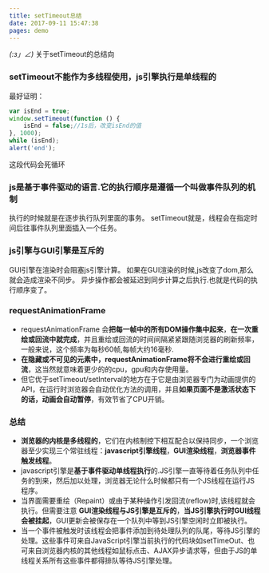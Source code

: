 ```yaml
---
title: setTimeout总结
date: 2017-09-11 15:47:38
pages: demo
---
```

_(:з」∠)_ 
关于setTimeout的总结向
### setTimeout不能作为多线程使用，js引擎执行是单线程的
最好证明：
```javascript
var isEnd = true;
window.setTimeout(function () {
    isEnd = false;//1s后，改变isEnd的值
}, 1000);
while (isEnd);
alert('end');
```
这段代码会死循环

### js是基于事件驱动的语言.它的执行顺序是遵循一个叫做事件队列的机制
执行的时候就是在逐步执行队列里面的事务。
setTimeout就是，线程会在指定时间后往事件队列里面插入一个任务。

### js引擎与GUI引擎是互斥的
GUI引擎在渲染时会阻塞js引擎计算。
如果在GUI渲染的时候,js改变了dom,那么就会造成渲染不同步。
异步操作都会被延迟到同步计算之后执行.也就是代码的执行顺序变了。

### requestAnimationFrame
* requestAnimationFrame 会**把每一帧中的所有DOM操作集中起来**，**在一次重绘或回流中就完成**，并且重绘或回流的时间间隔紧紧跟随浏览器的刷新频率，一般来说，这个频率为每秒60帧,每帧大约16毫秒.
* **在隐藏或不可见的元素中，requestAnimationFrame将不会进行重绘或回流**，这当然就意味着更少的的cpu，gpu和内存使用量。
* 但它优于setTimeout/setInterval的地方在于它是由浏览器专门为动画提供的API，在运行时浏览器会自动优化方法的调用，并且**如果页面不是激活状态下的话，动画会自动暂停**，有效节省了CPU开销。

### 总结
* **浏览器的内核是多线程的**，它们在内核制控下相互配合以保持同步，一个浏览器至少实现三个常驻线程：**javascript引擎线程**，**GUI渲染线程**，**浏览器事件触发线程**。
* javascript引擎是**基于事件驱动单线程执行**的.JS引擎一直等待着任务队列中任务的到来，然后加以处理，浏览器无论什么时候都只有一个JS线程在运行JS程序。
* 当界面需要重绘（Repaint）或由于某种操作引发回流(reflow)时,该线程就会执行。但需要注意 **GUI渲染线程与JS引擎是互斥的**，**当JS引擎执行时GUI线程会被挂起**，GUI更新会被保存在一个队列中等到JS引擎空闲时立即被执行。
* 当一个事件被触发时该线程会把事件添加到待处理队列的队尾，等待JS引擎的处理。这些事件可来自JavaScript引擎当前执行的代码块如setTimeOut、也可来自浏览器内核的其他线程如鼠标点击、AJAX异步请求等，但由于JS的单线程关系所有这些事件都得排队等待JS引擎处理。
